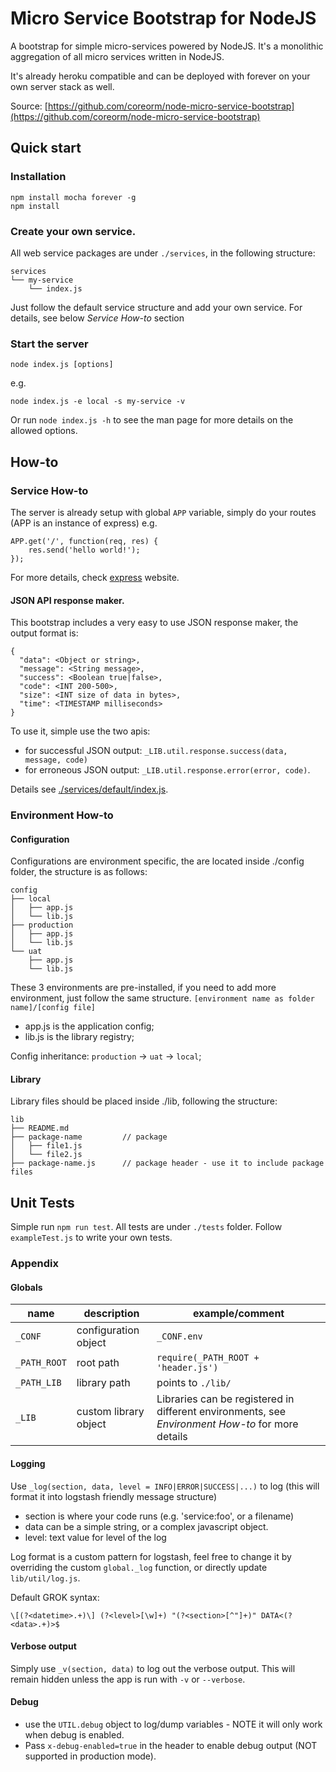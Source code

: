 # Micro Service Bootstrap for NodeJS

A bootstrap for simple micro-services powered by NodeJS. It's a monolithic aggregation of all micro services written in NodeJS. 

It's already heroku compatible and can be deployed with forever on your own server stack as well.

Source: [https://github.com/coreorm/node-micro-service-bootstrap](https://github.com/coreorm/node-micro-service-bootstrap)

## Quick start

### Installation

```
npm install mocha forever -g
npm install
```


### Create your own service.

All web service packages are under `./services`, in the following structure:

```
services
└── my-service
    └── index.js
```

Just follow the default service structure and add your own service. For details, see below *Service How-to* section

### Start the server

`node index.js [options]`

e.g.
```
node index.js -e local -s my-service -v
```

Or run `node index.js -h` to see the man page for more details on the allowed options.


## How-to

### Service How-to 

The server is already setup with global `APP` variable, simply do your routes (APP is an instance of express) e.g.

```
APP.get('/', function(req, res) {
    res.send('hello world!');
});
```
For more details, check [express](https://expressjs.com/) website.

#### JSON API response maker.

This bootstrap includes a very easy to use JSON response maker, the output format is: 
```
{
  "data": <Object or string>,
  "message": <String message>,
  "success": <Boolean true|false>,
  "code": <INT 200-500>,
  "size": <INT size of data in bytes>,
  "time": <TIMESTAMP milliseconds>
}
```

To use it, simple use the two apis: 
- for successful JSON output: `_LIB.util.response.success(data, message, code)`
- for erroneous JSON output: `_LIB.util.response.error(error, code)`.

Details see [./services/default/index.js](https://github.com/coreorm/node-micro-service-bootstrap/blob/master/services/default/index.js#L52).

### Environment How-to

#### Configuration

Configurations are environment specific, the are located inside ./config folder, the structure is as follows:

```
config
├── local
│   ├── app.js
│   └── lib.js
├── production
│   ├── app.js
│   └── lib.js
└── uat
    ├── app.js
    └── lib.js
```

These 3 environments are pre-installed, if you need to add more environment, just follow the same structure. `[environment name as folder name]/[config file]`
- app.js is the application config;
- lib.js is the library registry;

Config inheritance: `production` -> `uat` -> `local`;

#### Library

Library files should be placed inside ./lib, following the structure:

```
lib
├── README.md
├── package-name         // package
│   ├── file1.js
│   └── file2.js
├── package-name.js      // package header - use it to include package files
```



## Unit Tests

Simple run `npm run test`. All tests are under `./tests` folder. Follow `exampleTest.js` to write your own tests.


### Appendix

#### Globals

| name | description | example/comment |
|---|---|---|
| `_CONF` | configuration object | `_CONF.env` |
|`_PATH_ROOT`|root path| `require(_PATH_ROOT + 'header.js')` |
|`_PATH_LIB`|library path| points to `./lib/` |
| `_LIB` | custom library object | Libraries can be registered in different environments, see *Environment How-to* for more details |

#### Logging

Use `_log(section, data, level = INFO|ERROR|SUCCESS|...)` to log (this will format it into logstash friendly message structure) 
- section is where your code runs (e.g. 'service:foo', or a filename)
- data can be a simple string, or a complex javascript object.
- level: text value for level of the log

Log format is a custom pattern for logstash, feel free to change it by overriding the custom `global._log` function, or directly update `lib/util/log.js`.

Default GROK syntax: 
```
\[(?<datetime>.+)\] (?<level>[\w]+) "(?<section>[^"]+)" DATA<(?<data>.+)>$
```

#### Verbose output

Simply use `_v(section, data)` to log out the verbose output. This will remain hidden unless the app is run with `-v` or `--verbose`.


#### Debug

- use the `UTIL.debug` object to log/dump variables - NOTE it will only work when debug is enabled.
- Pass `x-debug-enabled=true` in the header to enable debug output (NOT supported in production mode). 

